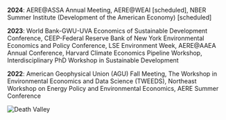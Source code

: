 **2024**: AERE@ASSA Annual Meeting, AERE@WEAI [scheduled], NBER Summer Institute (Development of the American Economy) [scheduled]

**2023**: World Bank-GWU-UVA Economics of Sustainable Development Conference, CEEP-Federal Reserve Bank of New York Environmental Economics and Policy Conference, LSE Environment Week, AERE@AAEA Annual Conference, Harvard Climate Economics Pipeline Workshop, Interdisciplinary PhD Workshop in Sustainable Development

**2022**: American Geophysical Union (AGU) Fall Meeting, The Workshop in Environmental Economics and Data Science (TWEEDS), Northeast Workshop on Energy Policy and Environmental Economics, AERE Summer Conference

![Death Valley](/images/deathvalley.png)